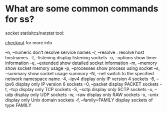 # What are some common commands for ss?

socket statisitcs/netstat tool:

[checkout](https://computingforgeeks.com/netstat-vs-ss-usage-guide-linux/) for more info

–n, –numeric don’t resolve service names
-r, –resolve : resolve host hostnames.
-l, –listening display listening sockets
-o, –options show timer information
-e, –extended show detailed socket information
-m, –memory show socket memory usage
-p, –processes show process using socket
–s, –summary show socket usage summary
-N, –net switch to the specified network namespace name
-4, –ipv4 display only IP version 4 sockets
-6, –ipv6 display only IP version 6 sockets
–0, –packet display PACKET sockets
-t, –tcp display only TCP sockets
-S, –sctp display only SCTP sockets
-u, –udp display only UDP sockets
-w, –raw display only RAW sockets
-x, –unix display only Unix domain sockets
-f, –family=FAMILY display sockets of type FAMILY
